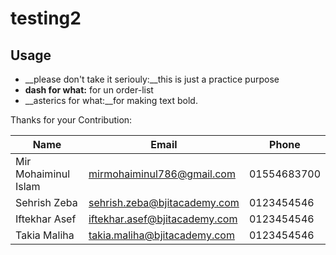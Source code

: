 # testing2

## Usage

-  __please don't take it seriouly:__this is just a practice purpose 
-  __dash for what:__ for un order-list
-  __asterics for what:__for making text bold.

Thanks for your Contribution:

|Name|Email|Phone|
|--------|-------|---------|
|Mir Mohaiminul Islam|mirmohaiminul786@gmail.com|01554683700|
|Sehrish Zeba|sehrish.zeba@bjitacademy.com|0123454546|
|Iftekhar Asef|iftekhar.asef@bjitacademy.com|0123454546|
|Takia Maliha|takia.maliha@bjitacademy.com|0123454546|



